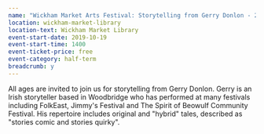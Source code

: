 ```yaml
---
name: "Wickham Market Arts Festival: Storytelling from Gerry Donlon - 2pm session"
location: wickham-market-library
location-text: Wickham Market Library
event-start-date: 2019-10-19
event-start-time: 1400
event-ticket-price: free
event-category: half-term
breadcrumb: y
---
```


All ages are invited to join us for storytelling from Gerry Donlon. Gerry is an Irish storyteller based in Woodbridge who has performed at many festivals including FolkEast, Jimmy's Festival and The Spirit of Beowulf Community Festival. His repertoire includes original and "hybrid" tales, described as "stories comic and stories quirky".
